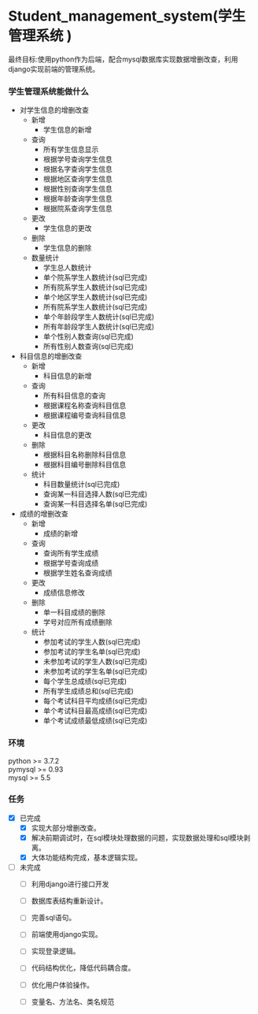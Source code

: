 # Student_management_system(学生管理系统 )
最终目标:使用python作为后端，配合mysql数据库实现数据增删改查，利用django实现前端的管理系统。
### 学生管理系统能做什么
- 对学生信息的增删改查
  - 新增
    - 学生信息的新增
  - 查询
    - 所有学生信息显示
    - 根据学号查询学生信息
    - 根据名字查询学生信息
    - 根据地区查询学生信息
    - 根据性别查询学生信息
    - 根据年龄查询学生信息
    - 根据院系查询学生信息
  - 更改
    - 学生信息的更改
  - 删除
    - 学生信息的删除
  - 数量统计
    - 学生总人数统计
    - 单个院系学生人数统计(sql已完成)
    - 所有院系学生人数统计(sql已完成)
    - 单个地区学生人数统计(sql已完成)
    - 所有院系学生人数统计(sql已完成)
    - 单个年龄段学生人数统计(sql已完成)
    - 所有年龄段学生人数统计(sql已完成)
    - 单个性别人数查询(sql已完成)
    - 所有性别人数查询(sql已完成)
- 科目信息的增删改查
  - 新增
    - 科目信息的新增
  - 查询
    - 所有科目信息的查询
    - 根据课程名称查询科目信息
    - 根据课程编号查询科目信息
  - 更改
    - 科目信息的更改
  - 删除
    - 根据科目名称删除科目信息
    - 根据科目编号删除科目信息
  - 统计
    - 科目数量统计(sql已完成)
    - 查询某一科目选择人数(sql已完成)
    - 查询某一科目选择名单(sql已完成)
- 成绩的增删改查
  - 新增
    - 成绩的新增
  - 查询
    - 查询所有学生成绩
    - 根据学号查询成绩
    - 根据学生姓名查询成绩
  - 更改
    - 成绩信息修改
  - 删除
    - 单一科目成绩的删除
    - 学号对应所有成绩删除
  - 统计
    - 参加考试的学生人数(sql已完成)
    - 参加考试的学生名单(sql已完成)
    - 未参加考试的学生人数(sql已完成)
    - 未参加考试的学生名单(sql已完成)
    - 每个学生总成绩(sql已完成)
    - 所有学生成绩总和(sql已完成)
    - 每个考试科目平均成绩(sql已完成)
    - 单个考试科目最高成绩(sql已完成)
    - 单个考试成绩最低成绩(sql已完成)
    
### 环境
python >= 3.7.2   
pymysql >= 0.93   
mysql >= 5.5   

### 任务
- [x] 已完成
  - [x] 实现大部分增删改查。
  - [x] 解决前期调试时，在sql模块处理数据的问题，实现数据处理和sql模块剥离。
  - [x] 大体功能结构完成，基本逻辑实现。
- [ ] 未完成 
  - [ ] 利用django进行接口开发 
  - [ ] 数据库表结构重新设计。
  - [ ] 完善sql语句。
  - [ ] 前端使用django实现。
  - [ ] 实现登录逻辑。
  - [ ] 代码结构优化，降低代码耦合度。
  - [ ] 优化用户体验操作。
  - [ ] 变量名、方法名、类名规范


